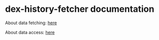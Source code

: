# dex-history-fetcher documentation

About data fetching: [here](./DataFetching.md)

About data access: [here](./DataAccess.md)
